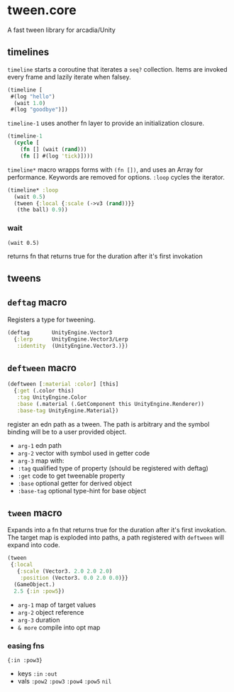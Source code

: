 # tween.core
A fast tween library for arcadia/Unity

## timelines


`timeline` starts a coroutine that iterates a `seq?` collection. Items are invoked every frame and lazily iterate when falsey. 

```clj
(timeline [
 #(log "hello")
  (wait 1.0)
 #(log "goodbye")])
```


`timeline-1` uses another fn layer to provide an initialization closure.

```clj
(timeline-1 
  (cycle [
    (fn [] (wait (rand)))
    (fn [] #(log 'tick)])))
```

`timeline*` macro wrapps forms with `(fn [])`, and uses an Array for performance. Keywords are removed for options. `:loop` cycles the iterator.

```clj
(timeline* :loop
  (wait 0.5)
  (tween {:local {:scale (->v3 (rand))}} 
   (the ball) 0.9))
```

### wait

`(wait 0.5)`

returns fn that returns true for the duration after it's first invokation


## tweens

## `deftag` macro

Registers a type for tweening.  

```clj
(deftag       UnityEngine.Vector3 
  {:lerp      UnityEngine.Vector3/Lerp           
   :identity  (UnityEngine.Vector3.)})
```

## `deftween` macro

```clj
(deftween [:material :color] [this]
  {:get (.color this)
   :tag UnityEngine.Color
   :base (.material (.GetComponent this UnityEngine.Renderer))
   :base-tag UnityEngine.Material})
```

register an edn path as a tween. The path is arbitrary and the symbol binding will be to a user provided object.
*  `arg-1` edn path
*  `arg-2` vector with symbol used in getter code 
*  `arg-3` map with:
  *  `:tag` qualified type of property (should be registered with deftag)
  *  `:get` code to get tweenable property
  *  `:base` optional getter for derived object 
  *  `:base-tag` optional type-hint for base object





## `tween` macro

Expands into a fn that returns true for the duration after it's first invokation. The target map is exploded into paths, a path registered with `deftween` will expand into code.

```clj
(tween 
 {:local 
   {:scale (Vector3. 2.0 2.0 2.0)
    :position (Vector3. 0.0 2.0 0.0)}}  
  (GameObject.) 
  2.5 {:in :pow5})
```

*  `arg-1`  map of target values
*  `arg-2`  object reference
*  `arg-3`  duration
*  `& more` compile into opt map




### easing fns

`{:in :pow3}`

*  keys `:in` `:out`
*  vals `:pow2` `:pow3` `:pow4` `:pow5` `nil`
